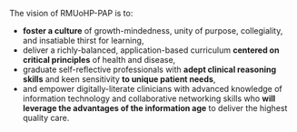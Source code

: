 The vision of RMUoHP-PAP is to:

- **foster a culture** of <span class="highlight">growth-mindedness</span>, <span class="highlight">unity of purpose</span>, <span class="highlight">collegiality</span>, and insatiable <span class="highlight">thirst for learning</span>, 
- deliver a <span class="highlight">richly-balanced</span>, <span class="highlight">application-based curriculum</span> **centered on critical principles** of health and disease,
- graduate <span class="highlight">self-reflective professionals</span> with **adept clinical reasoning skills** and <span class="highlight">keen sensitivity</span> **to unique patient needs**,
- and empower digitally-literate clinicians with <span class="highlight">advanced knowledge of information technology</span> and <span class="highlight">collaborative networking skills</span> who **will leverage the advantages of the information age** to deliver the highest quality care.